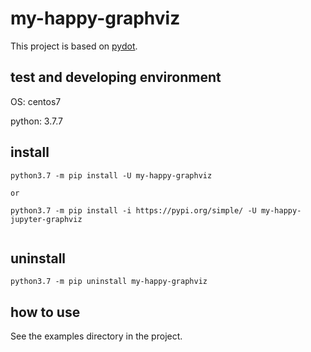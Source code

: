 # my-happy-graphviz

This project is based on [pydot](https://github.com/pydot/pydot).


## test and developing environment
OS: centos7

python:  3.7.7

## install
```shell
python3.7 -m pip install -U my-happy-graphviz

or

python3.7 -m pip install -i https://pypi.org/simple/ -U my-happy-jupyter-graphviz


```

## uninstall
```shell
python3.7 -m pip uninstall my-happy-graphviz
```


## how to use
See the examples directory in the project.
